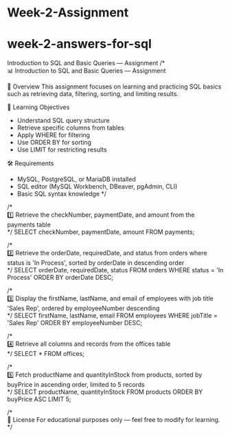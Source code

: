 # Week-2-Assignment
# week-2-answers-for-sql
Introduction to SQL and Basic Queries — Assignment
/*  
📊 Introduction to SQL and Basic Queries — Assignment

📌 Overview
This assignment focuses on learning and practicing SQL basics such as retrieving data, filtering, sorting, and limiting results.

🎯 Learning Objectives
- Understand SQL query structure
- Retrieve specific columns from tables
- Apply WHERE for filtering
- Use ORDER BY for sorting
- Use LIMIT for restricting results

🛠 Requirements
- MySQL, PostgreSQL, or MariaDB installed
- SQL editor (MySQL Workbench, DBeaver, pgAdmin, CLI)
- Basic SQL syntax knowledge
*/

/*  
1️⃣ Retrieve the checkNumber, paymentDate, and amount from the payments table  
*/
SELECT checkNumber, paymentDate, amount
FROM payments;

/*  
2️⃣ Retrieve the orderDate, requiredDate, and status from orders where status is 'In Process',
   sorted by orderDate in descending order  
*/
SELECT orderDate, requiredDate, status
FROM orders
WHERE status = 'In Process'
ORDER BY orderDate DESC;

/*  
3️⃣ Display the firstName, lastName, and email of employees with job title 'Sales Rep',
   ordered by employeeNumber descending  
*/
SELECT firstName, lastName, email
FROM employees
WHERE jobTitle = 'Sales Rep'
ORDER BY employeeNumber DESC;

/*  
4️⃣ Retrieve all columns and records from the offices table  
*/
SELECT *
FROM offices;

/*  
5️⃣ Fetch productName and quantityInStock from products,
   sorted by buyPrice in ascending order, limited to 5 records  
*/
SELECT productName, quantityInStock
FROM products
ORDER BY buyPrice ASC
LIMIT 5;

/*  
📜 License
For educational purposes only — feel free to modify for learning.
*/
